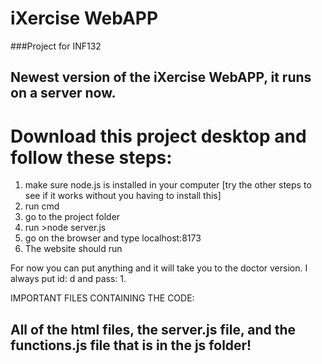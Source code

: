 # iXercise WebAPP
###Project for INF132

Newest version of the iXercise WebAPP, it runs on a server now.
---
Download this project desktop and follow these steps:
======
1. make sure node.js is installed in your computer [try the other steps to see if it works without you having to install this]
2. run cmd
3. go to the project folder
4. run >node server.js
5. go on the browser and type localhost:8173
6. The website should run

For now you can put anything and it will take you to the doctor version. 
I always put id: d and pass: 1.

IMPORTANT FILES CONTAINING THE CODE: 

All of the html files, the server.js file, and the functions.js file that is in the js folder!
---
